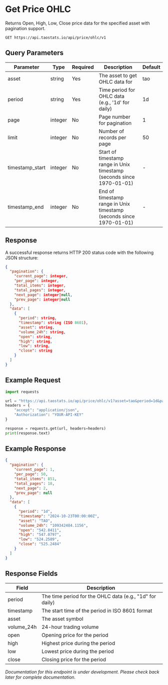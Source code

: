 # Get Price OHLC

Returns Open, High, Low, Close price data for the specified asset with pagination support.

```
GET https://api.taostats.io/api/price/ohlc/v1
```

## Query Parameters

| Parameter | Type | Required | Description | Default |
|-----------|------|----------|-------------|---------|
| asset | string | Yes | The asset to get OHLC data for | tao |
| period | string | Yes | Time period for OHLC data (e.g., '1d' for daily) | 1d |
| page | integer | No | Page number for pagination | 1 |
| limit | integer | No | Number of records per page | 50 |
| timestamp_start | integer | No | Start of timestamp range in Unix timestamp (seconds since 1970-01-01) | - |
| timestamp_end | integer | No | End of timestamp range in Unix timestamp (seconds since 1970-01-01) | - |

## Response

A successful response returns HTTP 200 status code with the following JSON structure:

```json
{
  "pagination": {
    "current_page": integer,
    "per_page": integer,
    "total_items": integer,
    "total_pages": integer,
    "next_page": integer|null,
    "prev_page": integer|null
  },
  "data": [
    {
      "period": string,
      "timestamp": string (ISO 8601),
      "asset": string,
      "volume_24h": string,
      "open": string,
      "high": string,
      "low": string,
      "close": string
    }
  ]
}
```

## Example Request

```python
import requests

url = "https://api.taostats.io/api/price/ohlc/v1?asset=tao&period=1d&page=1&limit=50"
headers = {
    "accept": "application/json",
    "Authorization": "YOUR-API-KEY"
}

response = requests.get(url, headers=headers)
print(response.text)
```

## Example Response

```json
{
  "pagination": {
    "current_page": 1,
    "per_page": 50,
    "total_items": 851,
    "total_pages": 18,
    "next_page": 2,
    "prev_page": null
  },
  "data": [
    {
      "period": "1d",
      "timestamp": "2024-10-23T00:00:00Z",
      "asset": "TAO",
      "volume_24h": "109342484.1156",
      "open": "542.8411",
      "high": "547.0797",
      "low": "524.2589",
      "close": "525.2484"
    }
  ]
}
```

## Response Fields

| Field | Description |
|-------|-------------|
| period | The time period for the OHLC data (e.g., "1d" for daily) |
| timestamp | The start time of the period in ISO 8601 format |
| asset | The asset symbol |
| volume_24h | 24-hour trading volume |
| open | Opening price for the period |
| high | Highest price during the period |
| low | Lowest price during the period |
| close | Closing price for the period |

*Documentation for this endpoint is under development. Please check back later for complete documentation.* 